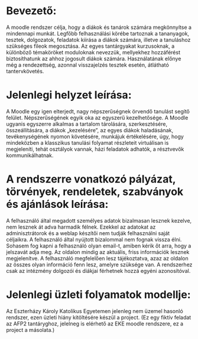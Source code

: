 # Bevezető:

A moodle rendszer célja, hogy a diákok és tanárok számára megkönnyítse a mindennapi munkát. Legfőbb felhasználási körébe tartoznak a tananyagok, tesztek, dolgozatok, feladatok kiírása a diákok számára, illetve a tanuláshoz szükséges fileok megosztása. Az egyes tantárgyakat kurzusoknak, a különböző témaköröket moduloknak nevezzük, mellyekhez hozzáférést biztosíthatunk az ahhoz jogosult diákok számára. Használatának előnye még a rendezettség, azonnal visszajelzés tesztek esetén, átlátható tantervkövetés.

# Jelenlegi helyzet leírása:

A Moodle egy igen elterjedt, nagy népszerűségnek örvendő tanulást segítő felület. Népszerűségének egyik oka az egyszerű kezelhetősége. A Moodle ugyanis egyszerre alkalmas a tartalom tárolására, szerkesztésére, összeállítására, a diákok „kezelésére”, az egyes diákok haladásának, tevékenységének nyomon követésére, munkájuk értékelésére, úgy, hogy mindeközben a klasszikus tanulási folyamat részleteit virtuálisan is megjeleníti, tehát osztályok vannak, házi feladatok adhatók, a résztvevők kommunikálhatnak.

# A rendszerre vonatkozó pályázat, törvények, rendeletek, szabványok és ajánlások leírása:

A felhasználó által megadott személyes adatok bizalmasan lesznek kezelve, nem lesznek át adva harmadik félnek. Ezekkel az adatokat az adminisztrátorok és a weblap készítői nem tudják felhasználni saját céljaikra. A felhasználó által nyújtott bizalommal nem fognak vissza élni. Sohasem fog kapni a felhasználó olyan email-t, amiben kérik őt arra, hogy a jelszavát adja meg. Az oldalon mindig az aktuális, friss információk lesznek megjelenítve. A felhasználó megfelelően lesz tájékoztatva, azaz az oldalon az összes olyan információ fenn lesz, amelyre szüksége van. A rendszerhez csak az intézmény dolgozói és diákjai férhetnek hozzá egyéni azonosítóval.

# Jelenlegi üzleti folyamatok modellje:

Az Eszterházy Károly Katolikus Egyetemen jelenleg nem üzemel hasonló rendszer, ezen üzleti hiány kitöltésére készül a project. (Ez egy fiktív feladat az AFP2 tantáryghoz, jelelneg is elérhető az EKE moodle rendszere, ez a project a másolata.)

